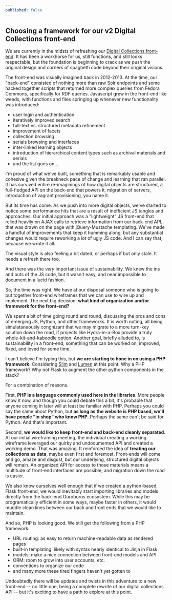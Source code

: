 ```yaml
---
published: false
---
```

## Choosing a framework for our v2 Digital Collections front-end

We are currently in the midsts of refreshing our [Digital Collections front-end](https://digital.library.wayne.edu/digitalcollections/).  It has been a workhorse for us, still functions, and still looks respectable, but the foundation is beginning to crack as we push the original design and corners of spaghetti code beyond their original visions.

The front-end was visually imagined back in 2012-2013.  At the time, our "back-end" consisted of nothing more than raw Solr endpoints and some hacked together scripts that returned more complex queries from Fedora Commons, specifically for RDF queries.  Javascript grew in the front-end like weeds, with functions and files springing up whenever new functionality was introduced:

* user login and authentication
* iteratively improved search
* full-text vs. structured metadata refinement
* improvement of facets
* collection browsing
* serials browsing and interfaces
* inter-linked learning objects
* introduction of hierarchical content types such as archival materials and serials
* and the list goes on...

I'm proud of what we've built, something that is remarkably usable and cohesive given the breakneck pace of change and learning that ran parallel.  It has survived entire re-imaginings of how digital objects are structured, a full-fledged API on the back-end that powers it, migration of servers, introduction of vagrant provisioning, you name it.  

But its time has come.  As we push into more digital objects, we've started to notice some performance hits that are a result of inefficient JS tangles and approaches.  Our initial approach was a "lightweight" JS front-end that relied heavily on AJAX calls to retrieve information from our back-end API, that was drawn on the page with jQuery-Mustache templating.  We've made a handful of improvements that keep it humming along, but any substantial changes would require reworking a *lot* of ugly JS code.  And I can say that, because we wrote it all.

The visual style is also feeling a bit dated, or perhaps if but only stale.  It needs a refresh there too.  

And there was the *very* important issue of sustainability.  We knew the ins and outs of the JS code, but it wasn't easy, and near impossible to document in a lucid fashion.

So, the time was right.  We have at our disposal someone who is going to put together front-end wireframes that we can use to wire up and implement.  The next big decision: **what kind of organization and/or framework for the front-end?**

We spent a bit of time going round and round, discussing the pros and cons of emerging JS, Python, and other frameworks.  It is worth noting, all being simulataneously congnizant that we may migrate to a more turn-key solution down the road, if projects like Hydra-in-a-Box provide a truly whole-kit-and-kaboodle option.  Another goal, briefly alluded to, is sustainability in a front-end; something that can be worked on, improved, fixed, and loved for some time.

I can't believe I'm typing this, but **we are starting to hone in on using a PHP framework**.  Considering [Slim](http://www.slimframework.com/) and [Lumen](https://lumen.laravel.com/) at this point.  Why a PHP framework?  Why not Flask to augment the other python components in the stack?

For a combination of reasons.

First, **PHP is a language commonly used here in the libraries**.  More people know it now, and though you could debate this a bit, it's probable that anyone coming in later will at least be familiar with PHP.  Perhaps you could say the same about Python, but **as long as the website is PHP based, we'll have people "in shop" who know PHP**.  Perhaps the same can't be said for Python.  And that's important.

Second, **we would like to keep front-end and back-end cleanly separated**.  At our initial wireframing meeting, the individual creating a working wireframe leveraged our quirky and undocumented API and created a working demo.  That was amazing.  It reinforced the idea of **treating our collections as data**, maybe even first and foremost.  Front-ends will come and go, amaze and disgust, but our underlying, structured digital objects will remain.  An organized API for access to those materials means a multitude of front-end interfaces are possible, and migration down the road is easier.  

We also know ourselves well enough that if we created a python-based, Flask front-end, we would inevitably start importing libraries and models directly from the back-end Ouroboros ecosystem.  While this may be programatically efficient in some ways, maybe faster in others, it would muddle clean lines between our back and front ends that we would like to maintain.

And so, PHP is looking good.  We still get the following from a PHP framework:

* URL routing: as easy to return machine-readable data as rendered pages
* built-in templating: likely with syntax nearly identical to Jinja in Flask
* models: make a nice connection between front-end models and API
* ORM: room to grow into user accounts, etc.
* conventions to organize our code
* and many more these tired fingers haven't yet gotten to

Undoubtedly there will be updates and twists in this adventure to a new front-end -- no little one, being a complete rewrite of our digital collections API -- but it's exciting to have a path to explore at this point.














